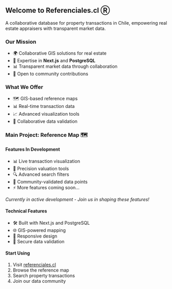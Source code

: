 ## Welcome to Referenciales.cl Ⓡ

A collaborative database for property transactions in Chile, empowering real estate appraisers with transparent market data.

### Our Mission

- 🌍 Collaborative GIS solutions for real estate
- 🧠 Expertise in **Next.js** and **PostgreSQL**
- 📊 Transparent market data through collaboration
- 💬 Open to community contributions

### What We Offer

- 🗺️ GIS-based reference maps
- 📊 Real-time transaction data
- 📈 Advanced visualization tools
- 🤝 Collaborative data validation

### Main Project: Reference Map 🗺️

#### Features In Development

- 📊 Live transaction visualization
- 🎯 Precision valuation tools
- 🔍 Advanced search filters
- 🤝 Community-validated data points
- ⚡ More features coming soon...

_Currently in active development - Join us in shaping these features!_

#### Technical Features

- 🛠️ Built with Next.js and PostgreSQL
- 🌐 GIS-powered mapping
- 📱 Responsive design
- 🔐 Secure data validation

#### Start Using

1. Visit [referenciales.cl](https://referenciales.cl)
2. Browse the reference map
3. Search property transactions
4. Join our data community